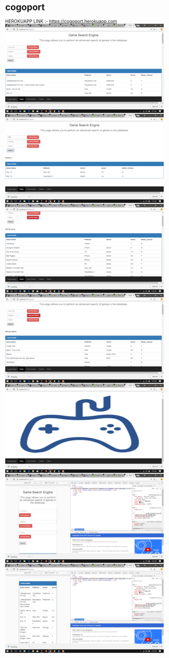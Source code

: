 # cogoport
HEROKUAPP LINK :- https://cogoport.herokuapp.com
![alt text](https://github.com/anubis-me/cogoport/blob/master/public/assets/comp/Screenshot%20(90).png)
![alt text](https://github.com/anubis-me/cogoport/blob/master/public/assets/comp/Screenshot%20(91).png)
![alt text](https://github.com/anubis-me/cogoport/blob/master/public/assets/comp/Screenshot%20(92).png)
![alt text](https://github.com/anubis-me/cogoport/blob/master/public/assets/comp/Screenshot%20(93).png)
![alt text](https://github.com/anubis-me/cogoport/blob/master/public/assets/comp/Screenshot%20(94).png)
![alt text](https://github.com/anubis-me/cogoport/blob/master/public/assets/comp/Screenshot%20(95).png)
![alt text](https://github.com/anubis-me/cogoport/blob/master/public/assets/comp/Screenshot%20(96).png)
